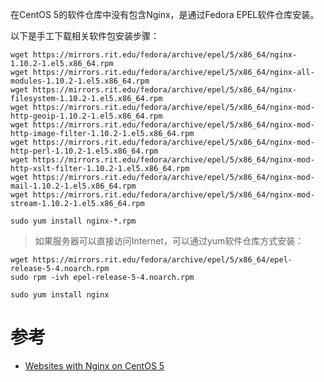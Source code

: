 在CentOS 5的软件仓库中没有包含Nginx，是通过Fedora EPEL软件仓库安装。

以下是手工下载相关软件包安装步骤：

```
wget https://mirrors.rit.edu/fedora/archive/epel/5/x86_64/nginx-1.10.2-1.el5.x86_64.rpm
wget https://mirrors.rit.edu/fedora/archive/epel/5/x86_64/nginx-all-modules-1.10.2-1.el5.x86_64.rpm
wget https://mirrors.rit.edu/fedora/archive/epel/5/x86_64/nginx-filesystem-1.10.2-1.el5.x86_64.rpm
wget https://mirrors.rit.edu/fedora/archive/epel/5/x86_64/nginx-mod-http-geoip-1.10.2-1.el5.x86_64.rpm
wget https://mirrors.rit.edu/fedora/archive/epel/5/x86_64/nginx-mod-http-image-filter-1.10.2-1.el5.x86_64.rpm
wget https://mirrors.rit.edu/fedora/archive/epel/5/x86_64/nginx-mod-http-perl-1.10.2-1.el5.x86_64.rpm
wget https://mirrors.rit.edu/fedora/archive/epel/5/x86_64/nginx-mod-http-xslt-filter-1.10.2-1.el5.x86_64.rpm
wget https://mirrors.rit.edu/fedora/archive/epel/5/x86_64/nginx-mod-mail-1.10.2-1.el5.x86_64.rpm
wget https://mirrors.rit.edu/fedora/archive/epel/5/x86_64/nginx-mod-stream-1.10.2-1.el5.x86_64.rpm
```

```
sudo yum install nginx-*.rpm
```

> 如果服务器可以直接访问Internet，可以通过yum软件仓库方式安装：

```
wget https://mirrors.rit.edu/fedora/archive/epel/5/x86_64/epel-release-5-4.noarch.rpm
sudo rpm -ivh epel-release-5-4.noarch.rpm

sudo yum install nginx
```

# 参考

* [Websites with Nginx on CentOS 5](https://linode.com/docs/web-servers/nginx/websites-with-nginx-on-centos-5/)